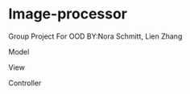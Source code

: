 # Image-processor

Group Project For OOD 
BY:Nora Schmitt, Lien Zhang

Model


View


Controller 


